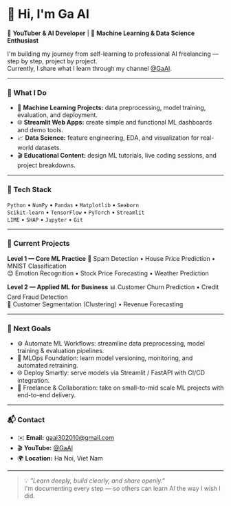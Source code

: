 # 👋 Hi, I'm Ga AI  

🎥 **YouTuber & AI Developer** | 🧠 **Machine Learning & Data Science Enthusiast**

I'm building my journey from self-learning to professional AI freelancing — step by step, project by project.  
Currently, I share what I learn through my channel [@GaAI](https://www.youtube.com/@GaAI-k2).

---

### 💼 What I Do
- 🧩 **Machine Learning Projects:** data preprocessing, model training, evaluation, and deployment.  
- 🌐 **Streamlit Web Apps:** create simple and functional ML dashboards and demo tools.  
- 📈 **Data Science:** feature engineering, EDA, and visualization for real-world datasets.  
- 🎬 **Educational Content:** design ML tutorials, live coding sessions, and project breakdowns.

---

### 🧠 Tech Stack
`Python` • `NumPy` • `Pandas` • `Matplotlib` • `Seaborn`  
`Scikit-learn` • `TensorFlow` • `PyTorch` • `Streamlit`  
`LIME` • `SHAP` • `Jupyter` • `Git`

---

### 🚀 Current Projects
**Level 1 — Core ML Practice**
🧠 Spam Detection • House Price Prediction • MNIST Classification  
😊 Emotion Recognition • Stock Price Forecasting • Weather Prediction  

**Level 2 — Applied ML for Business**
📊 Customer Churn Prediction • Credit Card Fraud Detection  
🧩 Customer Segmentation (Clustering) • Revenue Forecasting

---

### 🎯 Next Goals
- ⚙️ Automate ML Workflows: streamline data preprocessing, model training & evaluation pipelines.
- 🧠 MLOps Foundation: learn model versioning, monitoring, and automated retraining.
- 🌐 Deploy Smartly: serve models via Streamlit / FastAPI with CI/CD integration.
- 🤝 Freelance & Collaboration: take on small-to-mid scale ML projects with end-to-end delivery.

---

### 📬 Contact
- ✉️ **Email:** [gaai302010@gmail.com](mailto:gaai302010@gmail.com)  
- 🎬 **YouTube:** [@GaAI](https://www.youtube.com/@GaAI-k2)  
- 🌍 **Location:** Ha Noi, Viet Nam  

---

> 💡 *"Learn deeply, build clearly, and share openly."*  
> I'm documenting every step — so others can learn AI the way I wish I did.
